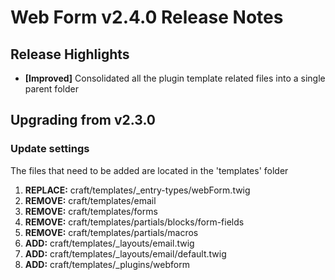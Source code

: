 # Web Form v2.4.0 Release Notes

## Release Highlights

- **[Improved]** Consolidated all the plugin template related files into a single parent folder

## Upgrading from v2.3.0

### Update settings

The files that need to be added are located in the 'templates' folder

1. **REPLACE:** craft/templates/\_entry-types/webForm.twig
1. **REMOVE:** craft/templates/email
1. **REMOVE:** craft/templates/forms
1. **REMOVE:** craft/templates/partials/blocks/form-fields
1. **REMOVE:** craft/templates/partials/macros
1. **ADD:** craft/templates/\_layouts/email.twig
1. **ADD:** craft/templates/\_layouts/email/default.twig
1. **ADD:** craft/templates/\_plugins/webform
